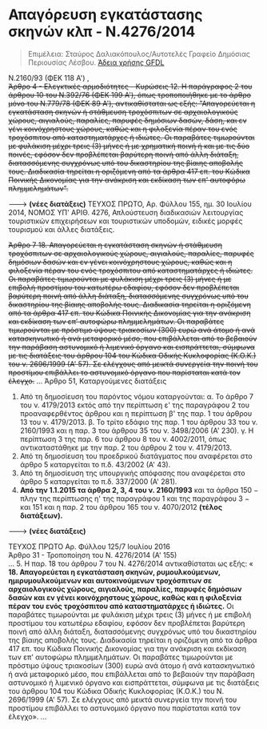 # Απαγόρευση εγκατάστασης σκηνών κλπ -  Ν.4276/2014

>Επιμέλεια: Σταύρος Δαλιακόπουλος/Αυτοτελές Γραφείο Δημόσιας Περιουσίας Λέσβου. [Άδεια χρήσης GFDL](http://www.gnu.org/licenses/fdl.html)

Ν.2160/93 (ΦΕΚ 118 Α') ,  
~~Άρθρο 4 - Ελεγκτικές αρμοδιότητες - Κυρώσεις
12\. Η παράγραφος 2 του άρθρου 10 του Ν.392/76 (ΦΕΚ 199 Α'), όπως τροποποιήθηκε με το άρθρο μόνο του Ν.779/78 (ΦΕΚ 89 Α'), αντικαθίσταται ως εξής: 
"Απαγορεύεται η εγκατάσταση σκηνών ή στάθμευση τροχόσπιτων σε αρχαιολογικούς χώρους, αιγιαλούς, παραλίες, παρυφές δημόσιων δασών, δάση, και εν γένι κοινόχρηστους χώρους, καθώς και η φιλοξενία πέραν του ενός τροχόσπιτου από καταστηματάρχες ή ιδιώτες. Οι παραβάτες τιμωρούνται με φυλάκιση μέχρι τρεις (3) μήνες ή με χρηματική ποινή ή και με τις δύο ποινές, εφόσον δεν προβλέπεται βαρύτερη ποινή από άλλη διάταξη, διατασσόμενης συγχρόνως υπό του δικαστηρίου της βίαιης αποβολής τους. Διαδικασία τηρείται η οριζόμενη από τα άρθρα 417 επ. του Κώδικα Ποινικής Δικονομίας για την ανάκριση και εκδίκαση των επ' αυτοφόρω πλημμελημάτων".~~

---> **(νέες διατάξεις)** ΤΕΥΧΟΣ ΠΡΩΤΟ, Αρ. Φύλλου 155, ημ. 30 Ιουλίου 2014, ΝΟΜΟΣ ΥΠ' ΑΡΙΘ. 4276, Απλούστευση διαδικασιών λειτουργίας τουριστικών επιχειρήσεων και τουριστικών υποδομών, ειδικές μορφές τουρισμού και άλλες διατάξεις.

~~Άρθρο 7
18. Απαγορεύεται η εγκατάσταση σκηνών ή στάθμευση τροχόσπιτων σε αρχαιολογικούς χώρους, αιγιαλούς, παραλίες, παρυφές δημόσιων δασών και εν γένει κοινόχρηστους χώρους, καθώς και η φιλοξενία πέραν του ενός τροχόσπιτου από καταστηματάρχες ή ιδιώτες. Οι παραβάτες τιμωρούνται με φυλάκιση μέχρι τρεις (3) μήνες ή με επιβολή προστίμου του κατωτέρω εδαφίου, εφόσον δεν προβλέπεται βαρύτερη ποινή από άλλη διάταξη, διατασσόμενης συγχρόνως υπό του δικαστηρίου της βίαιης αποβολής τους. Διαδικασία τηρείται η οριζόμενη από τα άρθρα 417 επ. του Κώδικα Ποινικής Δικονομίας για την ανάκριση και εκδίκαση των επ’ αυτοφώρω πλημμελημάτων. Οι παραβάτες τιμωρούνται με πρόστιμο ύψους τριακοσίων (300) ευρώ ανά άτομο ή ανά κατασκηνωτικό ή ανά μεταφορικό μέσο, που επιβάλλεται από το βεβαιούν την παράβαση αστυνομικό ή λιμενικό όργανο και εισπράττεται, σύμφωνα με τις διατάξεις του άρθρου 104 του Κώδικα Οδικής Κυκλοφορίας (Κ.Ο.Κ.) του ν. 2696/1999 (Α' 57). Σε ελέγχους από μεικτά συνεργεία την ποινή του προστίμου επιβάλλει το αστυνομικό όργανο που παρίσταται κατά τον έλεγχο.~~
...
Άρθρο 51, Καταργούμενες διατάξεις
1. Από τη δημοσίευση του παρόντος νόμου καταργούνται:
α. Το άρθρο 7 του ν. 4179/2013 εκτός από την περίπτωση ε' της παραγράφου 2 του προαναφερθέντος άρθρου και η περίπτωση β' της παρ. 1 του άρθρου 13 του ν. 4179/2013.
β. Το τρίτο εδάφιο της παρ. 1 του άρθρου 33 του ν. 2160/1993 και η παρ. 3 του άρθρου 35 του ν. 3498/2006 (Α' 230).
γ. Η περίπτωση 3 της παρ. 6 του άρθρου 8 του ν. 4002/2011, όπως αντικαταστάθηκε με την παρ. 2 του άρθρου 2 του ν. 4179/2013.
2. Από τη δημοσίευση του προεδρικού διατάγματος που αναφέρεται στο άρθρο 5 καταργείται το π.δ. 43/2002 (Α' 43).
3. Από τη δημοσίευση της υπουργικής απόφασης που αναφέρεται στο άρθρο 5 καταργείται το π.δ. 337/2000 (Α' 281).
4. **Από την 1.1.2015 τα άρθρα 2, 3, 4 του ν. 2160/1993** και τα άρθρα 150 − πλην της περίπτωσης η' της παραγράφου 1 και της παραγράφου 3 − και 151 και η παρ. 2 του άρθρου 165 του ν. 4070/2012 **(τέλος διατάξεων).**

---> **(νέες διατάξεις)**
 
ΤΕΥΧΟΣ ΠΡΩΤΟ Αρ. Φύλλου 125/7 Ιουλίου 2016  
Άρθρο 31 - Τροποποίηση του Ν. 4276/2014 (Α' 155)  
...
5. Η παρ. 18 του άρθρου 7 του Ν. 4276/2014 αντικαθίσταται ως εξής:
« **18\. Απαγορεύεται η εγκατάσταση σκηνών, ρυμουλκούμενων, ημιρυμουλκούμενων και αυτοκινούμενων τροχόσπιτων σε αρχαιολογικούς χώρους, αιγιαλούς, παραλίες, παρυφές δημόσιων δασών και εν γένει κοινόχρηστους χώρους, καθώς και η φιλοξενία πέραν του ενός τροχόσπιτου από καταστηματάρχες ή ιδιώτες.** Οι παραβάτες τιμωρούνται με φυλάκιση μέχρι τρεις (3) μήνες ή με επιβολή προστίμου του κατωτέρω εδαφίου, εφόσον δεν προβλέπεται βαρύτερη ποινή από άλλη διάταξη, διατασσόμενης συγχρόνως υπό του δικαστηρίου της βίαιης αποβολής τους. Διαδικασία τηρείται η οριζόμενη από τα άρθρα 417 επ. του Κώδικα Ποινικής Δικονομίας για την ανάκριση και εκδίκαση των επ' αυτοφώρω πλημμελημάτων. Οι παραβάτες τιμωρούνται με πρόστιμο ύψους τριακοσίων (300) ευρώ ανά άτομο ή ανά κατασκηνωτικό ή ανά μεταφορικό μέσο, που επιβάλλεται από το βεβαιούν την παράβαση αστυνομικό ή λιμενικό όργανο και εισπράττεται, σύμφωνα με τις διατάξεις του άρθρου 104 του Κώδικα Οδικής Κυκλοφορίας (Κ.Ο.Κ.) του Ν. 2696/1999 (Α' 57). Σε ελέγχους από μεικτά συνεργεία την ποινή του προστίμου επιβάλλει το αστυνομικό όργανο που παρίσταται κατά τον έλεγχο».
...
